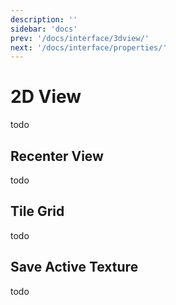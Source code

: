 ```yaml
---
description: ''
sidebar: 'docs'
prev: '/docs/interface/3dview/'
next: '/docs/interface/properties/'
---
```


# 2D View
todo

## Recenter View
todo
## Tile Grid
todo

## Save Active Texture
todo